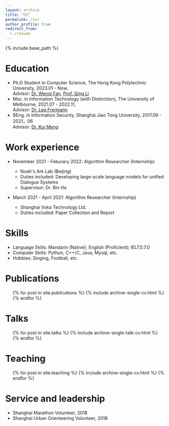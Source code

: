 ```yaml
---
layout: archive
title: "CV"
permalink: /cv/
author_profile: true
redirect_from:
  - /resume
---
```


{% include base_path %}

Education
======
* Ph.D Student in Computer Science, The Hong Kong Polytechnic University, 2023.01 - Now, <br>Advisor: [Dr. Wenqi Fan](https://wenqifan03.github.io/), [Prof. Qing Li](https://www4.comp.polyu.edu.hk/~csqli/)
* Msc. in Information Technology (with Distinction), The University of Melbourne, 2021.07 - 2022.11, <br>Advisor: [Dr. Lea Frermann](https://www.frermann.de/)
* BEng. in Information Security, Shanghai Jiao Tong University, 2017.09 - 2021，06 <br>Advisor: [Dr. Kui Meng](https://infosec.sjtu.edu.cn/DirectoryDetail.aspx?id=144)

Work experience
======
* November 2021 - Feburary 2022: Algorithm Researcher (Internship)
  * Noah's Ark Lab (Beijing)
  * Duties included: Developing large-scale language models for unified Dialogue Systems
  * Supervisor: Dr. Bin He

* March 2021 - April 2021: Algorithm Researcher (Internship)
  * Shanghai Voka Technology Ltd.
  * Duties included: Paper Collection and Report

  
Skills
======
* Language Skills: Mandarin (Native); English (Proficient); IELTS:7.0
* Computer Skills: Python, C++/C, Java, Mysql, etc.
* Hobbies: Singing, Football, etc.

Publications
======
  <ul>{% for post in site.publications %}
    {% include archive-single-cv.html %}
  {% endfor %}</ul>
  
Talks
======
  <ul>{% for post in site.talks %}
    {% include archive-single-talk-cv.html %}
  {% endfor %}</ul>
  
Teaching
======
  <ul>{% for post in site.teaching %}
    {% include archive-single-cv.html %}
  {% endfor %}</ul>
  
Service and leadership
======
* Shanghai Marathon Volunteer, 2018
* Shanghai Urban Orienteering Volunteer, 2018
